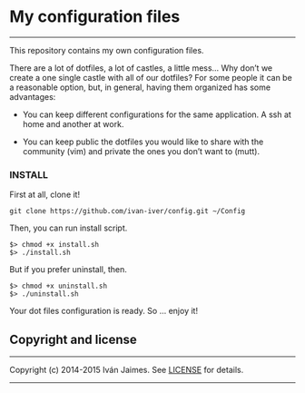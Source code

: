 # My configuration files

***

This repository contains my own configuration files.

There are a lot of dotfiles, a lot of castles, a little mess… Why don’t we create a one single castle with all of our dotfiles? For some people it can be a reasonable option, but, in general, having them organized has some advantages:

* You can keep different configurations for the same application. A ssh at home and another at work.

* You can keep public the dotfiles you would like to share with the community (vim) and private the ones you don’t want to (mutt).

### INSTALL

First at all, clone it!

```
git clone https://github.com/ivan-iver/config.git ~/Config
```

Then, you can run install script.

```
$> chmod +x install.sh
$> ./install.sh
```

But if you prefer uninstall, then.

```
$> chmod +x uninstall.sh
$> ./uninstall.sh
```

Your dot files configuration is ready. So ... enjoy it!


## Copyright and license

***

Copyright (c) 2014-2015 Iván Jaimes. See [LICENSE](LICENSE) for details.

---